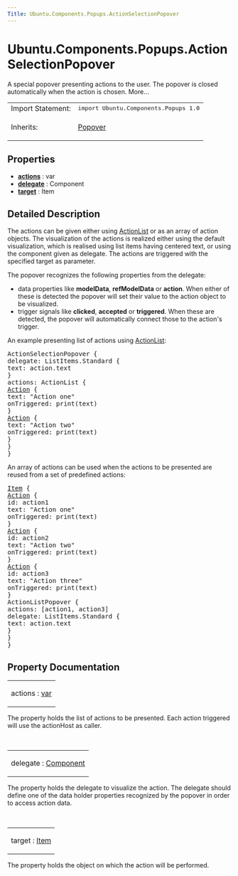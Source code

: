 ```yaml
---
Title: Ubuntu.Components.Popups.ActionSelectionPopover
---
```


# Ubuntu.Components.Popups.ActionSelectionPopover

<span class="subtitle"></span>
<!-- $$$ActionSelectionPopover-brief -->
<p>A special popover presenting actions to the user. The popover is closed automatically when the action is chosen. More...</p>
<!-- @@@ActionSelectionPopover -->
<table class="alignedsummary">
<tr><td class="memItemLeft rightAlign topAlign"> Import Statement:</td><td class="memItemRight bottomAlign"> </b><tt>import Ubuntu.Components.Popups 1.0</tt></td></tr><tr><td class="memItemLeft rightAlign topAlign"> Inherits:</td><td class="memItemRight bottomAlign"> <p><a href="Ubuntu.Components.Popups.Popover.md">Popover</a></p>
</td></tr></table><ul>
</ul>
<h2>Properties</h2>
<ul>
<li class="fn"><b><b><a href="#actions-prop">actions</a></b></b> : var</li>
<li class="fn"><b><b><a href="#delegate-prop">delegate</a></b></b> : Component</li>
<li class="fn"><b><b><a href="#target-prop">target</a></b></b> : Item</li>
</ul>
<!-- $$$ActionSelectionPopover-description -->
<h2>Detailed Description</h2>
<p>The actions can be given either using <a href="Ubuntu.Components.ActionList.md">ActionList</a> or as an array of action objects. The visualization of the actions is realized either using the default visualization, which is realised using list items having centered text, or using the component given as delegate. The actions are triggered with the specified target as parameter.</p>
<p>The popover recognizes the following properties from the delegate:</p>
<ul>
<li>data properties like <b>modelData</b>, <b>refModelData</b> or <b>action</b>. When either of these is detected the popover will set their value to the action object to be visualized.</li>
<li>trigger signals like <b>clicked</b>, <b>accepted</b> or <b>triggered</b>. When these are detected, the popover will automatically connect those to the action's trigger.</li>
</ul>
<p>An example presenting list of actions using <a href="Ubuntu.Components.ActionList.md">ActionList</a>:</p>
<pre class="qml"><span class="type">ActionSelectionPopover</span> {
<span class="name">delegate</span>: <span class="name">ListItems</span>.Standard {
<span class="name">text</span>: <span class="name">action</span>.<span class="name">text</span>
}
<span class="name">actions</span>: <span class="name">ActionList</span> {
<span class="type"><a href="Ubuntu.Components.Action.md">Action</a></span> {
<span class="name">text</span>: <span class="string">&quot;Action one&quot;</span>
<span class="name">onTriggered</span>: <span class="name">print</span>(<span class="name">text</span>)
}
<span class="type"><a href="Ubuntu.Components.Action.md">Action</a></span> {
<span class="name">text</span>: <span class="string">&quot;Action two&quot;</span>
<span class="name">onTriggered</span>: <span class="name">print</span>(<span class="name">text</span>)
}
}
}</pre>
<p>An array of actions can be used when the actions to be presented are reused from a set of predefined actions:</p>
<pre class="qml"><span class="type"><a href="QtQuick.Item.md">Item</a></span> {
<span class="type"><a href="Ubuntu.Components.Action.md">Action</a></span> {
<span class="name">id</span>: <span class="name">action1</span>
<span class="name">text</span>: <span class="string">&quot;Action one&quot;</span>
<span class="name">onTriggered</span>: <span class="name">print</span>(<span class="name">text</span>)
}
<span class="type"><a href="Ubuntu.Components.Action.md">Action</a></span> {
<span class="name">id</span>: <span class="name">action2</span>
<span class="name">text</span>: <span class="string">&quot;Action two&quot;</span>
<span class="name">onTriggered</span>: <span class="name">print</span>(<span class="name">text</span>)
}
<span class="type"><a href="Ubuntu.Components.Action.md">Action</a></span> {
<span class="name">id</span>: <span class="name">action3</span>
<span class="name">text</span>: <span class="string">&quot;Action three&quot;</span>
<span class="name">onTriggered</span>: <span class="name">print</span>(<span class="name">text</span>)
}
<span class="type">ActionListPopover</span> {
<span class="name">actions</span>: [<span class="name">action1</span>, <span class="name">action3</span>]
<span class="name">delegate</span>: <span class="name">ListItems</span>.Standard {
<span class="name">text</span>: <span class="name">action</span>.<span class="name">text</span>
}
}
}</pre>
<!-- @@@ActionSelectionPopover -->
<h2>Property Documentation</h2>
<!-- $$$actions -->
<table class="qmlname"><tr valign="top"><td class="tblQmlPropNode"><p><span class="name">actions</span> : <span class="type"><a href="http://qt-project.org/doc/qt-5.3/qml-var.html">var</a></span></p></td></tr></table><p>The property holds the list of actions to be presented. Each action triggered will use the actionHost as caller.</p>
<!-- @@@actions -->
<br/>
<!-- $$$delegate -->
<table class="qmlname"><tr valign="top"><td class="tblQmlPropNode"><p><span class="name">delegate</span> : <span class="type"><a href="QtQml.Component.md">Component</a></span></p></td></tr></table><p>The property holds the delegate to visualize the action. The delegate should define one of the data holder properties recognized by the popover in order to access action data.</p>
<!-- @@@delegate -->
<br/>
<!-- $$$target -->
<table class="qmlname"><tr valign="top"><td class="tblQmlPropNode"><p><span class="name">target</span> : <span class="type"><a href="QtQuick.Item.md">Item</a></span></p></td></tr></table><p>The property holds the object on which the action will be performed.</p>
<!-- @@@target -->
<br/>

